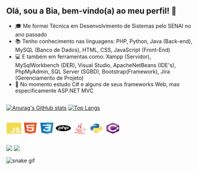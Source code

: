 ## Olá, sou a Bia, bem-vindo(a) ao meu perfil! 👋


- 🎓 Me formei Técnica em Desenvolvimento de Sistemas pelo SENAI no ano passado
- 📚 Tenho conhecimento nas linguagens: PHP, Python, Java (Back-end), MySQL (Banco de Dados), HTML, CSS, JavaScript (Front-End)
- 💻 E também em ferramentas como: Xampp (Servidor), MySqlWorkbench (DER), Visual Studio, ApacheNetBeans (IDE's), PhpMyAdmin, SQL Server (SGBD), Bootstrap(Framework), Jira (Gerenciamento de Projeto)
- 🌱 No momento estudo C# e alguns de seus frameworks Web, mas especificamente ASP.NET MVC
<!-- - 📫 Você pode me encontrar e/ou contatar em: https://www.linkedin.com/in/beatriz-riscarolli-gamba-04570719a/
 
Espero que goste ;) -->
##

[![Anurag's GitHub stats](https://github-readme-stats.vercel.app/api?username=BiaRG-10&count_private=true&show_icons=true&theme=dracula)](https://github.com/anuraghazra/github-readme-stats) 
[![Top Langs](https://github-readme-stats.vercel.app/api/top-langs/?username=BiaRG-10&layout=compact&theme=dracula)](https://github.com/anuraghazra/github-readme-stats)

<div style="display: inline_block"><br>
  <img align="center" alt="Bia-Js" height="30" width="40" src="https://raw.githubusercontent.com/devicons/devicon/master/icons/javascript/javascript-plain.svg">
  <img align="center" alt="Bia-HTML" height="30" width="40" src="https://raw.githubusercontent.com/devicons/devicon/master/icons/html5/html5-original.svg">
  <img align="center" alt="Bia-CSS" height="30" width="40" src="https://raw.githubusercontent.com/devicons/devicon/master/icons/css3/css3-original.svg">
    <img align="center" alt="Bia-PHP" height="30" width="40" src="https://raw.githubusercontent.com/devicons/devicon/master/icons/php/php-plain.svg">
      <img align="center" alt="Bia-Java" height="30" width="40" src="https://raw.githubusercontent.com/devicons/devicon/master/icons/java/java-plain.svg">
  <img align="center" alt="Bia-Python" height="30" width="40" src="https://raw.githubusercontent.com/devicons/devicon/master/icons/python/python-original.svg">
  <img align="center" alt="Bia-Csharp" height="30" width="40" src="https://raw.githubusercontent.com/devicons/devicon/master/icons/csharp/csharp-original.svg">
</div>

##

<div> 
  <a href = "mailto:beatrizriscarolli10@gmail.com"><img src="https://img.shields.io/badge/-Gmail-%23333?style=for-the-badge&logo=gmail&logoColor=white&color=red" target="_blank"></a>
  <a href="https://www.linkedin.com/in/beatriz-riscarolli-gamba-04570719a" target="_blank"><img src="https://img.shields.io/badge/-LinkedIn-%230077B5?style=for-the-badge&logo=linkedin&logoColor=white" target="_blank"></a>   
</div>

![snake gif](https://github.com/BiaRG-10/BiaRG-10/blob/output/github-contribution-grid-snake.svg)
